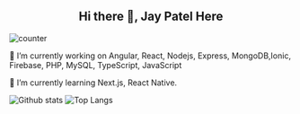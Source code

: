 <h2 align="center">Hi there 👋, Jay Patel Here</h2>

![counter](https://en9rqbssizh0ap8.m.pipedream.net/)

🔭 I’m currently working on Angular, React, Nodejs, Express, MongoDB,Ionic, Firebase, PHP, MySQL, TypeScript, JavaScript

🌱 I’m currently learning Next.js, React Native.

<!--
**jaypatel1210/jaypatel1210** is a ✨ _special_ ✨ repository because its `README.md` (this file) appears on your GitHub profile.

Here are some ideas to get you started:
- 👯 I’m looking to collaborate on ...
- 🤔 I’m looking for help with ...
- 💬 Ask me about ...
- 📫 How to reach me: ...
- 😄 Pronouns: ...
- ⚡ Fun fact: ...
-->

![Github stats](https://github-readme-stats.vercel.app/api?username=jaypatel1210&show_icons=true&theme=tokyonight)
![Top Langs](https://github-readme-stats.vercel.app/api/top-langs/?username=jaypatel1210&theme=tokyonight)
